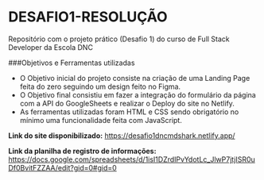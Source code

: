 # DESAFIO1-RESOLUÇÃO

Repositório com o projeto prático (Desafio 1) do curso de Full Stack Developer da Escola DNC

###Objetivos e Ferramentas utilizadas
- O Objetivo inicial do projeto consiste na criação de uma Landing Page feita do zero seguindo um design feito no Figma.
- O Objetivo final consistiu em fazer a integração do formulário da página com a API do GoogleSheets e realizar o Deploy do site no Netlify.
- As ferramentas utilizadas foram HTML e CSS sendo obrigatório no mínimo uma funcionalidade feita com JavaScript. 


**Link do site disponibilizado:** https://desafio1dncmdshark.netlify.app/

**Link da planilha de registro de informações:** https://docs.google.com/spreadsheets/d/1isI1DZrdIPvYdotLc_JlwP7jtjISR0uDf0BvitFZZAA/edit?gid=0#gid=0
